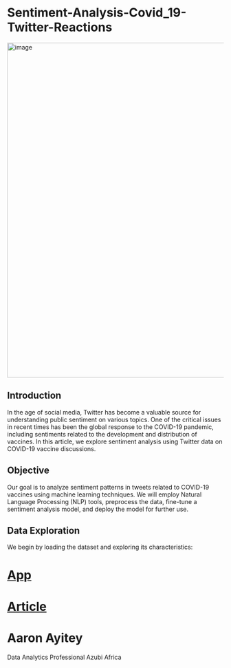 # Sentiment-Analysis-Covid_19-Twitter-Reactions
<img width="778" alt="image" src="https://github.com/aaronayitey/Sentiment-Analysis-Covid_19-Twitter-Reactions/assets/63174936/a0af11e1-e2f8-4a84-be7d-6cd62075d3bf">

## Introduction
In the age of social media, Twitter has become a valuable source for understanding public sentiment on various topics. One of the critical issues in recent times has been the global response to the COVID-19 pandemic, including sentiments related to the development and distribution of vaccines. In this article, we explore sentiment analysis using Twitter data on COVID-19 vaccine discussions.

## Objective
Our goal is to analyze sentiment patterns in tweets related to COVID-19 vaccines using machine learning techniques. We will employ Natural Language Processing (NLP) tools, preprocess the data, fine-tune a sentiment analysis model, and deploy the model for further use.

## Data Exploration
We begin by loading the dataset and exploring its characteristics:


# [App](https://huggingface.co/spaces/aaronayitey/Covid_19-Vaccine-Sentiment_Analysis)


# [Article](https://medium.com/@aaronayitey/unveiling-sentiments-analyzing-covid-19-vaccine-discourse-on-twitter-5a3773511b45)
# Aaron Ayitey
Data Analytics Professional
Azubi Africa
